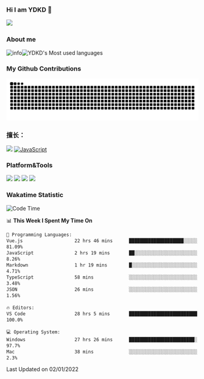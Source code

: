 ### Hi I am YDKD 👋

![](https://visitor-badge.glitch.me/badge?page_id=YDKD.readme)

### About me
![info](https://github-readme-stats.vercel.app/api?username=YDKD&show_icons=true&theme=cobalt)![YDKD's Most used languages](https://github-readme-stats.vercel.app/api/top-langs/?username=YDKD&layout=compact&hide_border=true&langs_count=8)

### My Github Contributions
![](https://raw.githubusercontent.com/YDKD/YDKD/main/assets/github-contribution-grid-snake.svg)

### 擅长：<br />
[![](https://img.shields.io/badge/-Vue.js-007396?style=flat-square&logo=Vue.js&logoColor=#4FC08D)](https://cn.vuejs.org/)
[![JavaScript](https://img.shields.io/badge/-JavaScript-f7e018?style=flat-square&logo=javascript&logoColor=white)]()

### Platform&Tools <br/>

[![]( https://img.shields.io/badge/macOS-Big%20Sur-292e33?style=flat-square&logo=apple&logoColor=ffffff )]() [![](https://img.shields.io/badge/Windows-10-2376bc?style=flat-square&logo=windows&logoColor=ffffff)]() [![]( https://img.shields.io/badge/IDE-Visual%20Studio%20Code-blue?style=flat-square&logo=visual-studio-code&logoColor=ffffff )]() [![]( https://img.shields.io/badge/iPhone-12-999999?style=flat-square&logo=apple&logoColor=ffffff)]() <br />

### Wakatime Statistic
<!--START_SECTION:waka-->
![Code Time](http://img.shields.io/badge/Code%20Time-298%20hrs%2058%20mins-blue)

📊 **This Week I Spent My Time On** 

```text
💬 Programming Languages: 
Vue.js                   22 hrs 46 mins      ████████████████████░░░░░   81.09% 
JavaScript               2 hrs 19 mins       ██░░░░░░░░░░░░░░░░░░░░░░░   8.26% 
Markdown                 1 hr 19 mins        █░░░░░░░░░░░░░░░░░░░░░░░░   4.71% 
TypeScript               58 mins             ░░░░░░░░░░░░░░░░░░░░░░░░░   3.48% 
JSON                     26 mins             ░░░░░░░░░░░░░░░░░░░░░░░░░   1.56%

🔥 Editors: 
VS Code                  28 hrs 5 mins       █████████████████████████   100.0%

💻 Operating System: 
Windows                  27 hrs 26 mins      ████████████████████████░   97.7% 
Mac                      38 mins             ░░░░░░░░░░░░░░░░░░░░░░░░░   2.3%

```


 Last Updated on 02/01/2022
<!--END_SECTION:waka-->

<!--
**YDKD/YDKD** is a ✨ _special_ ✨ repository because its `README.md` (this file) appears on your GitHub profile.

Here are some ideas to get you started:

- 🔭 I’m currently working on ...
- 🌱 I’m currently learning ...
- 👯 I’m looking to collaborate on ...
- 🤔 I’m looking for help with ...
- 💬 Ask me about ...
- 📫 How to reach me: ...
- 😄 Pronouns: ...
- ⚡ Fun fact: ...
-->
